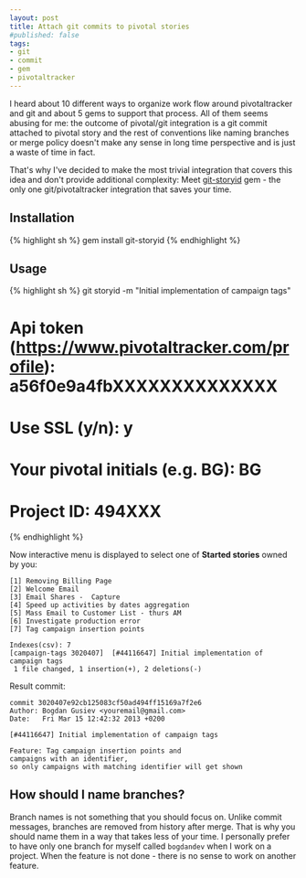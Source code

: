 ```yaml
---
layout: post
title: Attach git commits to pivotal stories
#published: false
tags: 
- git
- commit
- gem
- pivotaltracker
---        
```


I heard about 10 different ways to organize work flow around pivotaltracker and git and about 5 gems to support that process.
All of them seems abusing for me: the outcome of pivotal/git integration is a git commit attached to pivotal story and the rest of conventions like naming branches or merge policy doesn't make any sense in long time perspective and is just a waste of time in fact. 

That's why I've decided to make the most trivial integration that covers this idea and don't provide additional complexity:
Meet [git-storyid](https://github.com/bogdan/git-storyid) gem - the only one git/pivotaltracker integration that saves your time.

<!--more-->

## Installation

{% highlight sh %}
gem install git-storyid
{% endhighlight %}


## Usage

{% highlight sh %}
git storyid -m "Initial implementation of campaign tags"
# Api token (https://www.pivotaltracker.com/profile): a56f0e9a4fbXXXXXXXXXXXXXX
# Use SSL (y/n): y
# Your pivotal initials (e.g. BG): BG
# Project ID: 494XXX
{% endhighlight %}

Now interactive menu is displayed to select one of **Started stories** owned by you:

<pre><code>[1] Removing Billing Page
[2] Welcome Email
[3] Email Shares -  Capture
[4] Speed up activities by dates aggregation
[5] Mass Email to Customer List - thurs AM
[6] Investigate production error
[7] Tag campaign insertion points

Indexes(csv): 7
[campaign-tags 3020407]  [#44116647] Initial implementation of campaign tags
 1 file changed, 1 insertion(+), 2 deletions(-)</code></pre>

Result commit:

<pre><code>commit 3020407e92cb125083cf50ad494ff15169a7f2e6
Author: Bogdan Gusiev &lt;youremail@gmail.com&gt;
Date:   Fri Mar 15 12:42:32 2013 +0200

[#44116647] Initial implementation of campaign tags

Feature: Tag campaign insertion points and 
campaigns with an identifier, 
so only campaigns with matching identifier will get shown</code></pre>

## How should I name branches?

Branch names is not something that you should focus on. Unlike commit messages, branches are removed from history after merge. That is why you should name them in a way that takes less of your time. I personally prefer to have only one branch for myself called `bogdandev` when I work on a project. When the feature is not done - there is no sense to work on another feature.
